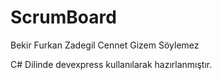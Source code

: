 # ScrumBoard
Bekir Furkan Zadegil
Cennet Gizem Söylemez

C# Dilinde devexpress kullanılarak hazırlanmıştır.
